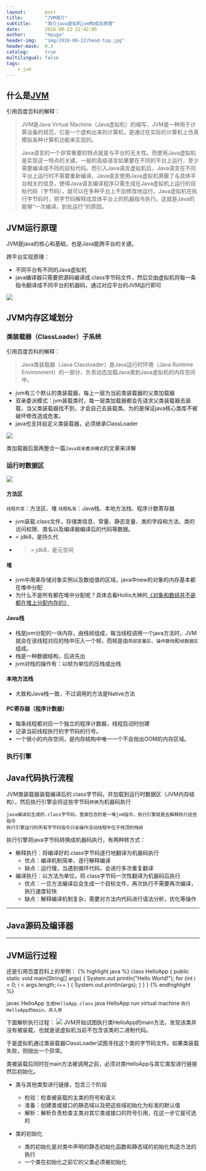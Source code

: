```yaml
---
layout:       post
title:        "JVM简介"
subtitle:     "简介java虚拟机jvm构成及原理"
date:         2018-08-22 22:42:05
author:       "Hyuga"
header-img:   "img/2018-08-22/head-top.jpg"
header-mask:  0.3
catalog:      true
multilingual: false
tags:
    - jvm
---
```


## 什么是[JVM][1]
引用百度百科的解释：
> JVM是Java Virtual Machine（Java虚拟机）的缩写，JVM是一种用于计算设备的规范，它是一个虚构出来的计算机，是通过在实际的计算机上仿真模拟各种计算机功能来实现的。
>
> Java语言的一个非常重要的特点就是与平台的无关性。而使用Java虚拟机是实现这一特点的关键。一般的高级语言如果要在不同的平台上运行，至少需要编译成不同的目标代码。而引入Java语言虚拟机后，Java语言在不同平台上运行时不需要重新编译。Java语言使用Java虚拟机屏蔽了与具体平台相关的信息，使得Java语言编译程序只需生成在Java虚拟机上运行的目标代码（字节码），就可以在多种平台上不加修改地运行。Java虚拟机在执行字节码时，把字节码解释成具体平台上的机器指令执行。这就是Java的能够“一次编译，到处运行”的原因。

## JVM运行原理
JVM是java的核心和基础，也是Java能跨平台的关键。

跨平台实现原理：
* 不同平台有不同的Java虚拟机
* java编译器只需要把源码编译成.class字节码文件，然后交由虚拟机将每一条指令翻译成不同平台的机器码，通过对应平台的JVM运行即可

![](/img/2018-08-22/jvm执行原理.jpg)

## JVM内存区域划分

### 类装载器（ClassLoader）子系统
引用百度百科的解释：
> Java类装载器（Java Classloader）是Java运行时环境（Java Runtime Environment）的一部分，负责动态加载Java类到Java虚拟机的内存空间中。

* jvm有三个默认的类装载器，每上一层为当前类装载器的父类加载器
* 双亲委派模式：jvm装载类时，每一层类加载器都会先请求父类装载器去装载，当父类装载器找不到，才会自己去装载类。为的是保证java核心类库不被破坏修改造成危害。
* java也支持自定义类装载器，必须继承ClassLoader

![](/img/2018-08-22/类加载器.png)

类加载器后面再整合一篇`Java双亲委派模式`的文章来详解

### 运行时数据区
![](/img/2018-08-22/jvm运行时数据区.png)

#### 方法区
`线程共享`：方法区、堆
`线程私有`：Java栈、本地方法栈、程序计数寄存器

* jvm装载.class文件，存储类信息、常量、静态变量、类的字段和方法、类的访问权限、类名以及编译器编译后的代码等数据。
* < jdk8，是持久代
* >= jdk8，是元空间

####  堆
* jvm中用来存储对象实例以及数组值的区域，java中new的对象的内存基本都在堆中分配
* 为什么不是所有都在堆中分配呢？具体去看Hollis大神的[《对象和数组并不是都在堆上分配内存的》][2]

####  Java栈
* 栈是jvm分配的一块内存，由栈帧组成，每当线程调用一个java方法时，JVM就会在该线程对应的栈中压入一个帧，而帧是由`局部变量区`、`操作数栈`和`帧数据区`组成。
* 栈是一种数据结构，后进先出
* jvm对栈的操作有：以帧为单位的压栈或出栈

####  本地方法栈
* 大致和Java栈一致，不过调用的方法是Native方法

####  PC寄存器（程序计数器）
* 每条线程都对应一个独立的程序计数器，线程启动时创建
* 记录当前线程执行的字节码的行号。
* 一个很小的内存空间，是内存结构中唯一一个不会抛出OOM的内存区域。

### 执行引擎

## Java代码执行流程
JVM类装载器装载编译后的.class字节码，并加载到运行时数据区（JVM内存结构），然后执行引擎会将这些字节码`转换`为机器码执行

    java编译后生成的.class字节码，里面包含的是一堆jvm指令，执行引擎就是去解释执行这些指令
    执行引擎运行的所有字节码指令只会操作活动线程中位于栈顶的栈帧

执行引擎将java字节码转换成机器码执行，有两种转方式：
* 解释执行：将编译好的.class字节码逐行地翻译为机器码执行
    * 优点：编译机制简单，逐行解释编译
    * 缺点：运行慢，当遇到循环代码，会进行多次重复翻译
* 编译执行：以方法为单位，将.class字节码一次性翻译为机器码后执行
    * 优点：一旦方法编译后会生成一个目标文件，再次执行不需要再次编译，执行速度较快
    * 缺点：解释编译机制复杂，需要对方法内代码进行语法分析，优化等操作

---
## Java源码及编译器

---
## JVM运行过程
还是引用百度百科上的举例：
{% highlight java %}
class HelloApp {
    public static void main(String[] args) {
        System.out.println("Hello World!");
        for (int i = 0; i < args.length; i++ ) {
            System.out.println(args);
        }
    }
}
{% endhighlight %}

javac HelloApp  `生成HelloApp.class`
java HelloApp run virtual machine   `执行HelloApp的main，并入参`

下面解析执行过程：
![](/img/2018-08-22/1.jpg)
JVM开始试图执行类HelloApp的main方法，发现该类并没有被装载，也就是说虚拟机当前不包含该类的二进制代码。

于是虚拟机通过类装载器ClassLoader试图寻找这个类的字节码文件。如果类装载失败，则抛出一个异常。

类被装载后同时在main方法被调用之前，必须对类HelloApp与其它类型进行链接然后初始化。

* 类与其他类型进行链接，包含三个阶段
    * 检验：检查被装载的主类的符号和语义
    * 准备：创建类或接口的静态域以及把这些域初始化为标准的默认值
    * 解析：解析负责检查主类对其它类或接口的符号引用，在这一步它是可选的

* 类的初始化
    * 类的初始化是对类中声明的静态初始化函数和静态域的初始化构造方法的执行
    * 一个类在初始化之前它的父类必须被初始化


[1]:https://baike.baidu.com/item/JVM/2902369?fr=aladdin
[2]:http://www.hollischuang.com/archives/2398

